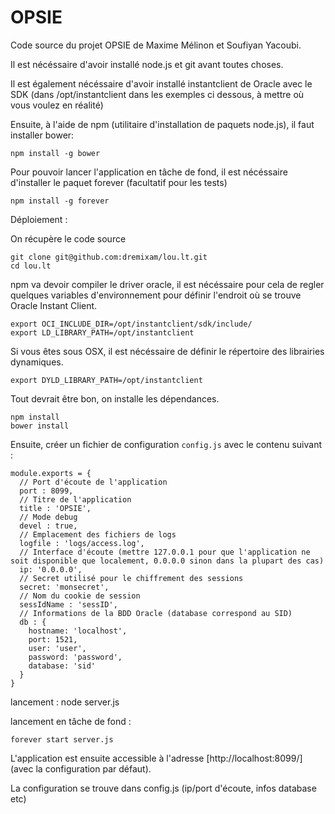 OPSIE
======

Code source du projet OPSIE de Maxime Mélinon et Soufiyan Yacoubi.

Il est nécéssaire d'avoir installé node.js et git avant toutes choses.

Il est également nécéssaire d'avoir installé instantclient de Oracle avec le SDK (dans /opt/instantclient dans les exemples ci dessous, à mettre où vous voulez en réalité)

Ensuite, à l'aide de npm (utilitaire d'installation de paquets node.js), il faut installer bower:

    npm install -g bower

Pour pouvoir lancer l'application en tâche de fond, il est nécéssaire d'installer le paquet forever (facultatif pour les tests)

    npm install -g forever

Déploiement :

On récupère le code source

    git clone git@github.com:dremixam/lou.lt.git
    cd lou.lt

npm va devoir compiler le driver oracle, il est nécéssaire pour cela de regler quelques variables d'environnement pour définir l'endroit où se trouve Oracle Instant Client.

    export OCI_INCLUDE_DIR=/opt/instantclient/sdk/include/
    export LD_LIBRARY_PATH=/opt/instantclient

Si vous êtes sous OSX, il est nécéssaire de définir le répertoire des librairies dynamiques.

    export DYLD_LIBRARY_PATH=/opt/instantclient

Tout devrait être bon, on installe les dépendances.

    npm install
    bower install

Ensuite, créer un fichier de configuration `config.js` avec le contenu suivant :

    module.exports = {
      // Port d'écoute de l'application
      port : 8099,
      // Titre de l'application
      title : 'OPSIE',
      // Mode debug
      devel : true,
      // Emplacement des fichiers de logs
      logfile : 'logs/access.log',
      // Interface d'écoute (mettre 127.0.0.1 pour que l'application ne soit disponible que localement, 0.0.0.0 sinon dans la plupart des cas)
      ip: '0.0.0.0',
      // Secret utilisé pour le chiffrement des sessions
      secret: 'monsecret',
      // Nom du cookie de session
      sessIdName : 'sessID',
      // Informations de la BDD Oracle (database correspond au SID)
      db : {
        hostname: 'localhost',
        port: 1521,
        user: 'user',
        password: 'password',
        database: 'sid'
      }
    }


lancement :
    node server.js

lancement en tâche de fond :

    forever start server.js


L'application est ensuite accessible à l'adresse [http://localhost:8099/] (avec la configuration par défaut).

La configuration se trouve dans config.js (ip/port d'écoute, infos database etc)
